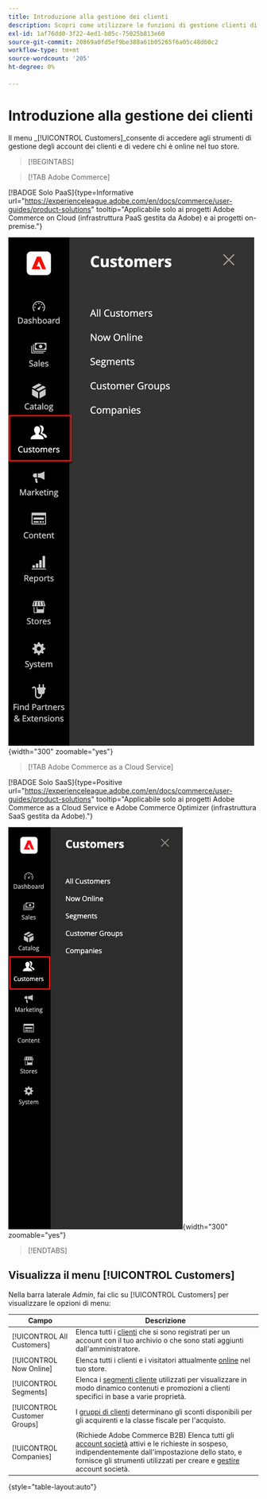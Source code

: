 ```yaml
---
title: Introduzione alla gestione dei clienti
description: Scopri come utilizzare le funzioni di gestione clienti di Commerce per migliorare l’esperienza del cliente per il tuo negozio.
exl-id: 1af76dd0-3f22-4ed1-b05c-75025b813e60
source-git-commit: 20869a0fd5ef9be388a61b05265f6a05c48d60c2
workflow-type: tm+mt
source-wordcount: '205'
ht-degree: 0%

---
```


# Introduzione alla gestione dei clienti

Il menu _[!UICONTROL Customers]_consente di accedere agli strumenti di gestione degli account dei clienti e di vedere chi è online nel tuo store.

>[!BEGINTABS]

>[!TAB Adobe Commerce]

[!BADGE Solo PaaS]{type=Informative url="https://experienceleague.adobe.com/en/docs/commerce/user-guides/product-solutions" tooltip="Applicabile solo ai progetti Adobe Commerce on Cloud (infrastruttura PaaS gestita da Adobe) e ai progetti on-premise."}

![Menu Clienti](assets/admin-menu-customers.png){width="300" zoomable="yes"}

>[!TAB Adobe Commerce as a Cloud Service]

[!BADGE Solo SaaS]{type=Positive url="https://experienceleague.adobe.com/en/docs/commerce/user-guides/product-solutions" tooltip="Applicabile solo ai progetti Adobe Commerce as a Cloud Service e Adobe Commerce Optimizer (infrastruttura SaaS gestita da Adobe)."}

![Menu Clienti](assets/admin-menu-customers-accs.png){width="300" zoomable="yes"}

>[!ENDTABS]

## Visualizza il menu [!UICONTROL Customers]

Nella barra laterale _Admin_, fai clic su [!UICONTROL Customers] per visualizzare le opzioni di menu:

| Campo | Descrizione |
|---|---|
| [!UICONTROL All Customers] | Elenca tutti i [clienti](../customers/customers-all.md) che si sono registrati per un account con il tuo archivio o che sono stati aggiunti dall&#39;amministratore. |
| [!UICONTROL Now Online] | Elenca tutti i clienti e i visitatori attualmente [online](../customers/now-online.md) nel tuo store. |
| [!UICONTROL Segments] | Elenca i [segmenti cliente](../customers/customer-segments.md) utilizzati per visualizzare in modo dinamico contenuti e promozioni a clienti specifici in base a varie proprietà. |
| [!UICONTROL Customer Groups] | I [gruppi di clienti](../customers/customer-groups.md) determinano gli sconti disponibili per gli acquirenti e la classe fiscale per l&#39;acquisto. |
| [!UICONTROL Companies] | (Richiede Adobe Commerce B2B) Elenca tutti gli [account società](../b2b/account-companies.md) attivi e le richieste in sospeso, indipendentemente dall&#39;impostazione dello stato, e fornisce gli strumenti utilizzati per creare e [gestire](../b2b/account-company-manage.md) account società. |

{style="table-layout:auto"}
